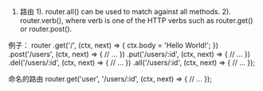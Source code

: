 1. 路由
  1). router.all() can be used to match against all methods.
  2). router.verb(), where verb is one of the HTTP verbs such as router.get() or router.post().

例子：
router
.get('/', (ctx, next) => {
  ctx.body = 'Hello World!';
})
.post('/users', (ctx, next) => {
  // ...
})
.put('/users/:id', (ctx, next) => {
  // ...
})
.del('/users/:id', (ctx, next) => {
  // ...
})
.all('/users/:id', (ctx, next) => {
  // ...
});

命名的路由
router.get('user', '/users/:id', (ctx, next) => {
 // ...
});
